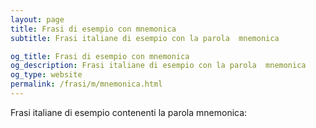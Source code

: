 ```yaml
---
layout: page
title: Frasi di esempio con mnemonica 
subtitle: Frasi italiane di esempio con la parola  mnemonica

og_title: Frasi di esempio con mnemonica 
og_description: Frasi italiane di esempio con la parola  mnemonica
og_type: website
permalink: /frasi/m/mnemonica.html
---
```


Frasi italiane di esempio contenenti la parola mnemonica:


